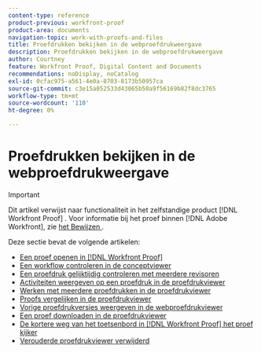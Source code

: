 ```yaml
---
content-type: reference
product-previous: workfront-proof
product-area: documents
navigation-topic: work-with-proofs-and-files
title: Proefdrukken bekijken in de webproefdrukweergave
description: Proefdrukken bekijken in de webproefdrukweergave
author: Courtney
feature: Workfront Proof, Digital Content and Documents
recommendations: noDisplay, noCatalog
exl-id: 0cfac975-a561-4e0a-8703-8173b50957ca
source-git-commit: c3e15a052533d43065b50a9f56169b82f8dc3765
workflow-type: tm+mt
source-wordcount: '110'
ht-degree: 0%

---
```


# Proefdrukken bekijken in de webproefdrukweergave

>[!IMPORTANT]
>
>Dit artikel verwijst naar functionaliteit in het zelfstandige product [!DNL Workfront Proof] . Voor informatie bij het proef binnen [!DNL Adobe Workfront], zie [ het Bewijzen ](../../../review-and-approve-work/proofing/proofing.md).

Deze sectie bevat de volgende artikelen:

* [Een proef openen in  [!DNL Workfront Proof]](../../../workfront-proof/wp-work-proofsfiles/review-proofs-wpv/open-proof.md)
* [Een workflow controleren in de conceptviewer](../../../workfront-proof/wp-work-proofsfiles/review-proofs-wpv/review-workflow.md)
* [Een proefdruk gelijktijdig controleren met meerdere revisoren](../../../workfront-proof/wp-work-proofsfiles/review-proofs-wpv/review-proof-with-multiple-reviewers.md)
* [Activiteiten weergeven op een proefdruk in de proefdrukviewer](../../../workfront-proof/wp-work-proofsfiles/review-proofs-wpv/view-activity-on-a-proof.md)
* [Werken met meerdere proefdrukken in de proefdrukviewer](../../../workfront-proof/wp-work-proofsfiles/review-proofs-wpv/work-with-multiple-proofs.md)
* [Proofs vergelijken in de proefdrukviewer](../../../workfront-proof/wp-work-proofsfiles/review-proofs-wpv/compare-proofs.md)
* [Vorige proefdrukversies weergeven in de webproefdrukviewer](../../../workfront-proof/wp-work-proofsfiles/review-proofs-wpv/view-previous-proof-versions.md)
* [Een proef downloaden in de proefdrukviewer](../../../workfront-proof/wp-work-proofsfiles/review-proofs-wpv/download-proof.md)
* [De kortere weg van het toetsenbord in  [!DNL Workfront Proof]  het proef kijker](../../../workfront-proof/wp-work-proofsfiles/review-proofs-wpv/keyboard-shortcuts.md)
* [Verouderde proefdrukviewer verwijderd](../../../workfront-proof/wp-work-proofsfiles/review-proofs-wpv/lpv-removed.md)
